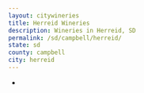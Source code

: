 ```yaml
---
layout: citywineries
title: Herreid Wineries
description: Wineries in Herreid, SD
permalink: /sd/campbell/herreid/
state: sd
county: campbell
city: herreid
---
```

-
